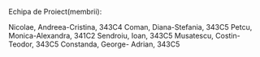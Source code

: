 Echipa de Proiect(membrii):

Nicolae, Andreea-Cristina, 343C4
Coman, Diana-Stefania, 343C5
Petcu, Monica-Alexandra, 341C2
Sendroiu, Ioan, 343C5
Musatescu, Costin-Teodor, 343C5
Constanda, George- Adrian, 343C5
